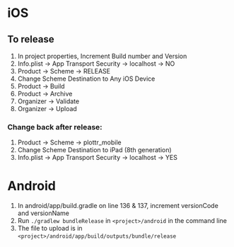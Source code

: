 # iOS

## To release

1. In project properties, Increment Build number and Version
1. Info.plist -> App Transport Security -> localhost -> NO
1. Product -> Scheme -> RELEASE
1. Change Scheme Destination to Any iOS Device
1. Product -> Build
1. Product -> Archive
1. Organizer -> Validate
1. Organizer -> Upload

### Change back after release:

1. Product -> Scheme -> plottr_mobile
1. Change Scheme Destination to iPad (8th generation)
1. Info.plist -> App Transport Security -> localhost -> YES


# Android

1. In android/app/build.gradle on line 136 & 137, increment versionCode and versionName
1. Run `./gradlew bundleRelease` in `<project>/android` in the command line
1. The file to upload is in `<project>/android/app/build/outputs/bundle/release`
